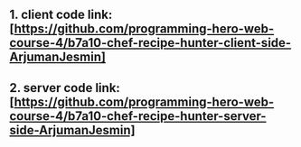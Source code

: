 ## 1. client code link: [https://github.com/programming-hero-web-course-4/b7a10-chef-recipe-hunter-client-side-ArjumanJesmin]
## 2. server code link: [https://github.com/programming-hero-web-course-4/b7a10-chef-recipe-hunter-server-side-ArjumanJesmin]